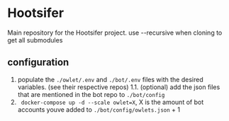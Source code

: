# Hootsifer
Main repository for the Hootsifer project.
use --recursive when cloning to get all submodules
## configuration
1. populate the `./owlet/.env` and `./bot/.env` files with the desired variables. (see their respective repos)
1.1. (optional) add the json files that are mentioned in the bot repo to  `./bot/config`
2. ` docker-compose up -d --scale owlet=X`, X is the amount of bot accounts youve added to `./bot/config/owlets.json` + 1
